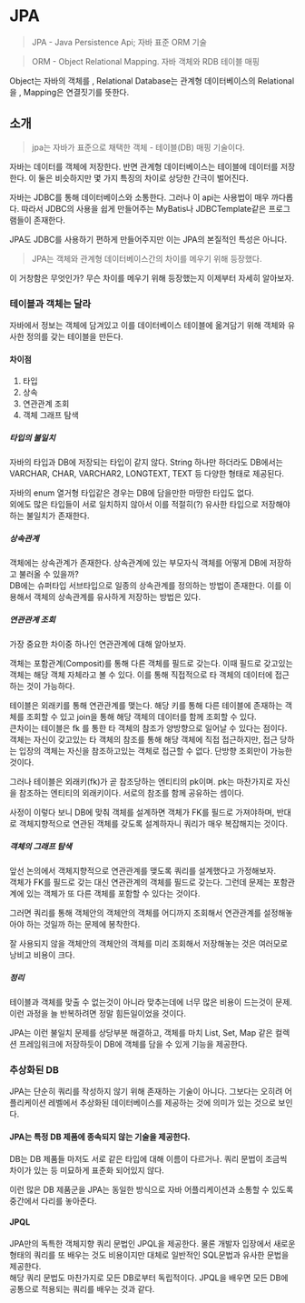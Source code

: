 # JPA

>JPA - Java Persistence Api;  자바 표준 ORM 기술

>ORM - Object Relational Mapping. 자바 객체와 RDB 테이블 매핑

Object는 자바의 객체를 , Relational Database는 관계형 데이터베이스의 Relational 을 , Mapping은 연결짓기를 뜻한다.

## 소개
>jpa는 자바가 표준으로 채택한 객체 - 테이블(DB) 매핑 기술이다.  

자바는 데이터를 객체에 저장한다. 반면 관계형 데이터베이스는 테이블에 데이터를 저장한다. 이 둘은 비슷하지만 몇 가지 특징의 차이로 상당한 간극이 벌어진다. 

자바는 JDBC를 통해 데이터베이스와 소통한다. 그러나 이 api는 사용법이 매우 까다롭다. 따라서 JDBC의 사용을 쉽게 만들어주는 MyBatis나 JDBCTemplate같은 프로그램들이 존재한다.  

JPA도 JDBC를 사용하기 편하게 만들어주지만 이는 JPA의 본질적인 특성은 아니다.

>JPA는 객체와 관계형 데이터베이스간의 차이를 메우기 위해 등장했다.

이 거창함은 무엇인가? 무슨 차이를 메우기 위해 등장했는지 이제부터 자세히 알아보자.  

### 테이블과 객체는 달라
자바에서 정보는 객체에 담겨있고 이를 데이터베이스 테이블에 옮겨담기 위해 객체와 유사한 정의를 갖는 테이블을 만든다.  

#### 차이점
1. 타입
2. 상속
3. 연관관계 조회
4. 객체 그래프 탐색

##### 타입의 불일치
자바의 타입과 DB에 저장되는 타입이 같지 않다. String 하나만 하더라도 DB에서는 VARCHAR, CHAR, VARCHAR2, LONGTEXT, TEXT 등 다양한 형태로 제공된다.  

자바의 enum 열거형 타입같은 경우는 DB에  담을만한 마땅한 타입도 없다.  
외에도 많은 타입들이 서로 일치하지 않아서 이를 적절히(?) 유사한 타입으로 저장해야하는 불일치가 존재한다.  

##### 상속관계
객체에는 상속관계가 존재한다. 상속관계에 있는 부모자식 객체를 어떻게 DB에 저장하고 불러올 수 있을까?  
DB에는 슈퍼타입 서브타입으로 일종의 상속관계를 정의하는 방법이 존재한다. 이를 이용해서 객체의 상속관계를 유사하게 저장하는 방법은 있다.  

##### 연관관계 조회
가장 중요한 차이중 하나인 연관관계에 대해 알아보자.

객체는 포함관계(Composit)를 통해 다른 객체를 필드로 갖는다. 이때 필드로 갖고있는 객체는 해당 객체 자체라고 볼 수 있다. 이를 통해 직접적으로 타 객체의 데이터에 접근하는 것이 가능하다.  

테이블은 외래키를 통해 연관관계를 맺는다. 해당 키를 통해 다른 테이블에 존재하는 객체를 조회할 수 있고 join을 통해 해당 객체의 데이터를 함께 조회할 수 있다.  
큰차이는 테이블은 fk 를 통한 타 객체의 참조가 양방향으로 일어날 수 있다는 점이다.  
객체는 자신이 갖고있는 타 객체의 참조를 통해 해당 객체에 직접 접근하지만, 접근 당하는 입장의 객체는 자신을 참조하고있는 객체로 접근할 수 없다. 단방향 조회만이 가능한 것이다.  

그러나 테이블은 외래키(fk)가 곧 참조당하는 엔티티의 pk이며. pk는 마찬가지로 자신을 참조하는 엔티티의 외래키이다. 서로의 참조를 함께 공유하는 셈이다. 

사정이 이렇다 보니 DB에 맞춰 객체를 설계하면 객체가 FK를 필드로 가져야하며, 반대로 객체지향적으로 연관된 객체를 갖도록 설계하자니 쿼리가 매우 복잡해지는 것이다.

##### 객체의 그래프 탐색
앞선 논의에서 객체지향적으로 연관관계를 맺도록 쿼리를 설계했다고 가정해보자.  
객체가 FK를 필드로 갖는 대신 연관관계의 객체를 필드로 갖는다. 그런데 문제는 포함관계에 있는 객체가 또 다른 객체를 포함할 수 있다는 것이다.  

그러면 쿼리를 통해 객체안의 객체안의 객체를 어디까지 조회해서 연관관계를 설정해놓아야 하는 것일까 하는 문제에 봉착한다.  

잘 사용되지 않을 객체안의 객체안의 객체를 미리 조회해서 저장해놓는 것은 여러모로 낭비고 비용이 크다.  

##### 정리
테이블과 객체를 맞출 수 없는것이 아니라 맞추는데에 너무 많은 비용이 드는것이 문제. 이런 과정을 늘 반복하려면 정말 힘든일이었을 것이다.  

JPA는 이런 불일치 문제를 상당부분 해결하고, 객체를 마치 List, Set, Map 같은 컬렉션 프레임워크에 저장하듯이 DB에 객체를 담을 수 있게 기능을 제공한다.  

### 추상화된 DB
JPA는 단순히 쿼리를 작성하지 않기 위해 존재하는 기술이 아니다. 그보다는 오히려 어플리케이션 레벨에서 추상화된 데이터베이스를 제공하는 것에 의미가 있는 것으로 보인다.  

#### JPA는 특정 DB 제품에 종속되지 않는 기술을 제공한다.

DB는 DB 제품들 마저도 서로 같은 타입에 대해 이름이 다르거나. 쿼리 문법이 조금씩 차이가 있는 등 미묘하게 표준화 되어있지 않다.  

이런 많은 DB 제품군을 JPA는 동일한 방식으로 자바 어플리케이션과 소통할 수 있도록 중간에서 다리를 놓아준다.  

#### JPQL
JPA만의 독특한 객체지향 쿼리 문법인 JPQL을 제공한다. 물론 개발자 입장에서 새로운 형태의 쿼리를 또 배우는 것도 비용이지만 대체로 일반적인 SQL문법과 유사한 문법을 제공한다.  
해당 쿼리 문법도 마찬가지로 모든 DB로부터 독립적이다. JPQL을 배우면 모든 DB에 공통으로 적용되는 쿼리를 배우는 것과 같다.  



